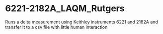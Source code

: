 # 6221-2182A_LAQM_Rutgers
Runs a delta measurement using Keithley instruments 6221 and 2182A and transfer it to a csv file with little human interaction
